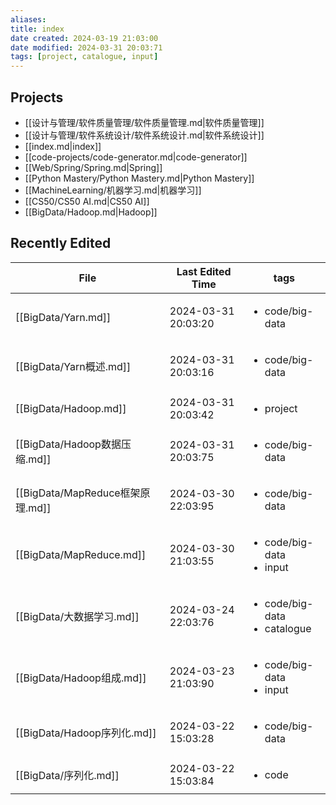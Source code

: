 ```yaml
---
aliases: 
title: index
date created: 2024-03-19 21:03:00
date modified: 2024-03-31 20:03:71
tags: [project, catalogue, input]
---
```

## Projects
- [[设计与管理/软件质量管理/软件质量管理.md|软件质量管理]]
- [[设计与管理/软件系统设计/软件系统设计.md|软件系统设计]]
- [[index.md|index]]
- [[code-projects/code-generator.md|code-generator]]
- [[Web/Spring/Spring.md|Spring]]
- [[Python Mastery/Python Mastery.md|Python Mastery]]
- [[MachineLearning/机器学习.md|机器学习]]
- [[CS50/CS50 AI.md|CS50 AI]]
- [[BigData/Hadoop.md|Hadoop]]
## Recently Edited
| File                         | Last Edited Time    | tags                                              |
| ---------------------------- | ------------------- | ------------------------------------------------- |
| [[BigData/Yarn.md]]          | 2024-03-31 20:03:20 | <ul><li>code/big-data</li></ul>                   |
| [[BigData/Yarn概述.md]]        | 2024-03-31 20:03:16 | <ul><li>code/big-data</li></ul>                   |
| [[BigData/Hadoop.md]]        | 2024-03-31 20:03:42 | <ul><li>project</li></ul>                         |
| [[BigData/Hadoop数据压缩.md]]    | 2024-03-31 20:03:75 | <ul><li>code/big-data</li></ul>                   |
| [[BigData/MapReduce框架原理.md]] | 2024-03-30 22:03:95 | <ul><li>code/big-data</li></ul>                   |
| [[BigData/MapReduce.md]]     | 2024-03-30 21:03:55 | <ul><li>code/big-data</li><li>input</li></ul>     |
| [[BigData/大数据学习.md]]         | 2024-03-24 22:03:76 | <ul><li>code/big-data</li><li>catalogue</li></ul> |
| [[BigData/Hadoop组成.md]]      | 2024-03-23 21:03:90 | <ul><li>code/big-data</li><li>input</li></ul>     |
| [[BigData/Hadoop序列化.md]]     | 2024-03-22 15:03:28 | <ul><li>code/big-data</li></ul>                   |
| [[BigData/序列化.md]]           | 2024-03-22 15:03:84 | <ul><li>code</li></ul>                            |
